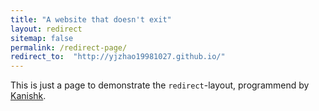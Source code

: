 ```yaml
---
title: "A website that doesn't exit"
layout: redirect
sitemap: false
permalink: /redirect-page/
redirect_to:  "http://yjzhao19981027.github.io/"
---
```

This is just a page to demonstrate the `redirect`-layout, programmend by [Kanishk](http://codingtips.kanishkkunal.in/about/).
